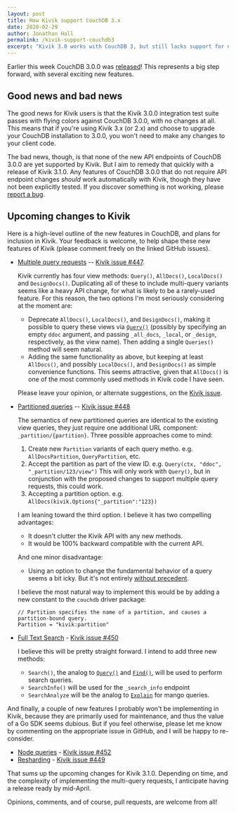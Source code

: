 ```yaml
---
layout: post
title: How Kivik support CouchDB 3.x
date: 2020-02-29
author: Jonathan Hall
permalink: /kivik-support-couchdb3
excerpt: "Kivik 3.0 works with CouchDB 3, but still lacks support for new features."
---
```


Earlier this week CouchDB 3.0.0 was [released](https://blog.couchdb.org/2020/02/26/3-0/)! This represents a big step forward, with several exciting new features.

## Good news and bad news

The good news for Kivik users is that the Kivik 3.0.0 integration test suite passes with flying colors against CouchDB 3.0.0, with no changes at all. This means that if you're using Kivik 3.x (or 2.x) and choose to upgrade your CouchDB installation to 3.0.0, you won't need to make any changes to your client code.

The bad news, though, is that none of the new API endpoints of CouchDB 3.0.0 are yet supported by Kivik. But I aim to remedy that quickly with a release of Kivik 3.1.0. Any features of CouchDB 3.0.0 that do not require API endpoint changes _should_ work automatically with Kivik, though they have not been explicitly tested. If you discover something is not working, please [report a bug](https://github.com/go-kivik/kivik/issues/new).

## Upcoming changes to Kivik

Here is a high-level outline of the new features in CouchDB, and plans for inclusion in Kivik. Your feedback is welcome, to help shape these new features of Kivik (please comment freely on the linked GitHub issues).

- [Multiple query requests](https://docs.couchdb.org/en/stable/api/ddoc/views.html#api-ddoc-view-multiple-queries) -- [Kivik issue #447](https://github.com/go-kivik/kivik/issues/447).

    Kivik currently has four view methods: `Query()`, `AllDocs()`, `LocalDocs()` and `DesignDocs()`. Duplicating all of these to include multi-query variants seems like a heavy API change, for what is likely to be a rarely-used feature. For this reason, the two options I'm most seriously considering at the moment are:

    - Deprecate `AllDocs()`, `LocalDocs()`, and `DesignDocs()`, making it possible to query these views via [`Query()`](https://pkg.go.dev/github.com/go-kivik/kivik/v3?tab=doc#DB.Query) (possibly by specifying an empty `ddoc` argument, and passing `_all_docs`, `_local`, or `_design`, respectively, as the view name).  Then adding a single `Queries()` method will seem natural.
    - Adding the same functionality as above, but keeping at least `AllDocs()`, and possibly `LocalDocs()`, and `DesignDocs()` as simple convenience functions. This seems attractive, given that `AllDocs()` is one of the most commonly used methods in Kivik code I have seen.

    Please leave your opinion, or alternate suggestions, on the [Kivik issue](https://github.com/go-kivik/kivik/issues/447).

- [Partitioned queries](https://docs.couchdb.org/en/stable/api/partitioned-dbs.html#db-partition-partition) -- [Kivik issue #448](https://github.com/go-kivik/kivik/issues/448)

    The semantics of new partitioned queries are identical to the existing view queries, they just require one additional URL component: `_partition/{partition}`.  Three possible approaches come to mind:

    1. Create new `Partition` variants of each query metho. e.g. `AllDocsPartition`, `QueryPartition`, etc.
    2. Accept the partition as part of the view ID. e.g. `Query(ctx, "ddoc", "_partition/123/view")` This will only work with `Query()`, but in conjunction with the proposed changes to support multiple query requests, this could work.
    3. Accepting a partition option. e.g. `AllDocs(kivik.Options{"_partition":"123})`

    I am leaning toward the third option. I believe it has two compelling advantages:

    - It doesn't clutter the Kivik API with any new methods.
    - It would be 100% backward compatible with the current API.

    And one minor disadvantage:

    - Using an option to change the fundamental behavior of a query seems a bit icky. But it's not entirely [without precedent](https://pkg.go.dev/github.com/go-kivik/couchdb/v3?tab=doc#hdr-Options).

    I believe the most natural way to implement this would be by adding a new constant to the `couchdb` driver package:

    ```
    // Partition specifies the name of a partition, and causes a partition-bound query.
    Partition = "kivik:partition"
    ```

- [Full Text Search](https://docs.couchdb.org/en/stable/api/ddoc/search.html) - [Kivik issue #450](https://github.com/go-kivik/kivik/issues/450)

    I believe this will be pretty straight forward. I intend to add three new methods:

    - `Search()`, the analog to [`Query()`](https://pkg.go.dev/github.com/go-kivik/kivik/v3?tab=doc#DB.Query) and [`Find()`](https://pkg.go.dev/github.com/go-kivik/kivik/v3?tab=doc#DB.Find), will be used to perform search queries.
    - `SearchInfo()` will be used for the `_search_info` endpoint
    - `SearchAnalyze` will be the analog to [`Explain`](https://pkg.go.dev/github.com/go-kivik/kivik/v3?tab=doc#DB.Explain) for mango queries.

And finally, a couple of new features I probably won't be implementing in Kivik, because they are primarily used for maintenance, and thus the value of a Go SDK seems dubious. But if you feel otherwise, please let me know by commenting on the appropriate issue in GitHub, and I will be happy to re-consider.

- [Node queries](https://docs.couchdb.org/en/stable/api/server/common.html#api-server-name) - [Kivik issue #452](https://github.com/go-kivik/kivik/issues/452)
- [Resharding](https://docs.couchdb.org/en/stable/cluster/sharding.html#cluster-sharding-splitting-shards) - [Kivik issue #449](https://github.com/go-kivik/kivik/issues/449)

That sums up the upcoming changes for Kivik 3.1.0. Depending on time, and the complexity of implementing the multi-query requests, I anticipate having a release ready by mid-April.

Opinions, comments, and of course, pull requests, are welcome from all!
